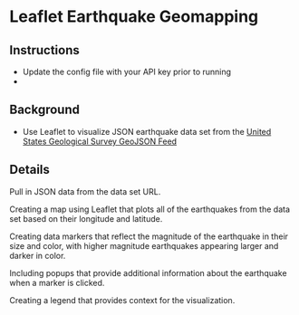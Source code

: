 # Leaflet Earthquake Geomapping
## Instructions
* Update the config file with your API key prior to running
* 

## Background

* Use Leaflet to visualize JSON earthquake data set from the [United States Geological Survey GeoJSON Feed](http://earthquake.usgs.gov/earthquakes/feed/v1.0/geojson.php)


## Details
Pull in JSON data from the data set URL.

Creating a map using Leaflet that plots all of the earthquakes from the data set based on their longitude and latitude.

Creating data markers that reflect the magnitude of the earthquake in their size and color, with higher magnitude earthquakes appearing larger and darker in color.

Including popups that provide additional information about the earthquake when a marker is clicked.

Creating a legend that provides context for the visualization.

